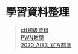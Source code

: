 # 學習資料整理
> [ctf初級資料](https://github.com/ktecv2000/How-to-play-CTF)  
> [PWN教學](https://mks.tw/2968/%E8%B3%87%E8%A8%8A%E5%AE%89%E5%85%A8-%E5%BE%9E%E6%AF%AB%E7%84%A1%E5%9F%BA%E7%A4%8E%E9%96%8B%E5%A7%8B-pwn-%E6%A6%82%E5%BF%B5)  
> [2020_AIS3_官方前測](http://blog.terrynini.tw/tw/2020-AIS3-%E5%89%8D%E6%B8%AC%E5%AE%98%E6%96%B9%E8%A7%A3/)  
